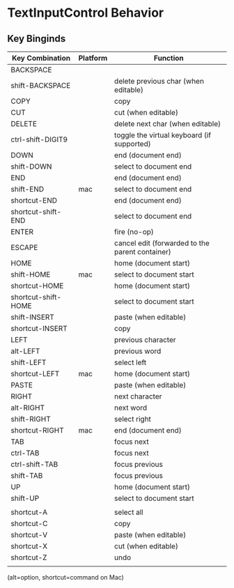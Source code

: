 # TextInputControl Behavior

## Key Binginds

|Key Combination|Platform|Function|
|---------------|--------|--------|
|BACKSPACE| | |delete previous char (when editable)|
|shift-BACKSPACE| |delete previous char (when editable)|
|COPY| |copy|
|CUT| |cut (when editable)|
|DELETE| |delete next char (when editable)|
|ctrl-shift-DIGIT9| |toggle the virtual keyboard (if supported)|
|DOWN| |end (document end)|
|shift-DOWN| |select to document end|
|END| |end (document end)|
|shift-END|mac|select to document end|
|shortcut-END| |end (document end)|
|shortcut-shift-END| |select to document end|
|ENTER| |fire (no-op)|
|ESCAPE| |cancel edit (forwarded to the parent container)|
|HOME| |home (document start)|
|shift-HOME|mac|select to document start|
|shortcut-HOME| |home (document start)|
|shortcut-shift-HOME| |select to document start|
|shift-INSERT| |paste (when editable)|
|shortcut-INSERT| |copy|
|LEFT| |previous character|
|alt-LEFT| |previous word|
|shift-LEFT| |select left|
|shortcut-LEFT|mac|home (document start)|
|PASTE| |paste (when editable)|
|RIGHT| |next character|
|alt-RIGHT| |next word|
|shift-RIGHT| |select right|
|shortcut-RIGHT|mac|end (document end)|
|TAB| |focus next|
|ctrl-TAB| |focus next|
|ctrl-shift-TAB| |focus previous|
|shift-TAB| |focus previous|
|UP| |home (document start)|
|shift-UP| |select to document start|
| | | |
|shortcut-A| |select all|
|shortcut-C| |copy|
|shortcut-V| |paste (when editable)|
|shortcut-X| |cut (when editable)|
|shortcut-Z| |undo|
| | | |

(alt=option, shortcut=command on Mac)